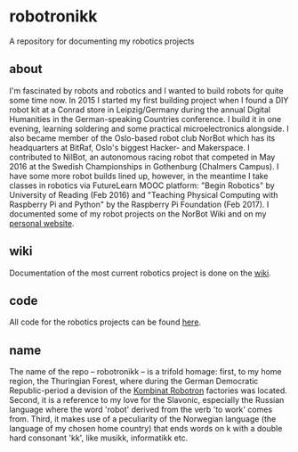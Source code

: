 # robotronikk
A repository for documenting my robotics projects

## about
I'm fascinated by robots and robotics and I wanted to build robots for quite some time now. In 2015 I started my first building project when I found a DIY robot kit at a Conrad store in Leipzig/Germany during the annual Digital Humanities in the German-speaking Countries conference. I build it in one evening, learning soldering and some practical microelectronics alongside. I also became member of the Oslo-based robot club NorBot which has its headquarters at BitRaf, Oslo's biggest Hacker- and Makerspace. I contributed to NilBot, an autonomous racing robot that competed in May 2016 at the Swedish Championships in Gothenburg (Chalmers Campus). I have some more robot builds lined up, however, in the meantime I take classes in robotics via FutureLearn MOOC platform: "Begin Robotics" by University of Reading (Feb 2016) and "Teaching Physical Computing with Raspberry Pi and Python" by the Raspberry Pi Foundation (Feb 2017).
I documented some of my robot projects on the NorBot Wiki and on my [personal website](http://www.annikarockenberger.com/?page_id=626).

## wiki
Documentation of the most current robotics project is done on the [wiki](https://github.com/arockenberger/robotronikk/wiki).

## code
All code for the robotics projects can be found [here](https://github.com/arockenberger/robotronikk/tree/master/code).

## name
The name of the repo – robotronikk – is a trifold homage: first, to my home region, the Thuringian Forest, where during the German Democratic Republic-period a devision of the [Kombinat Robotron](https://en.wikipedia.org/wiki/VEB_Robotron) factories was located. Second, it is a reference to my love for the Slavonic, especially the Russian language where the word 'robot' derived from the verb 'to work' comes from. Third, it makes use of a peculiarity of the Norwegian language (the language of my chosen home country) that ends words on k with a double hard consonant 'kk', like musikk, informatikk etc.
